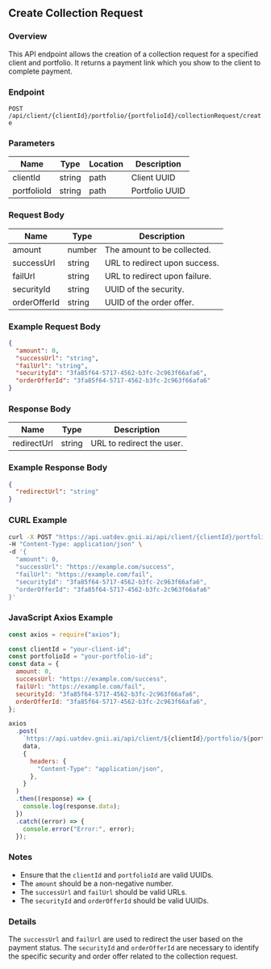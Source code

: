 ## Create Collection Request

### Overview

This API endpoint allows the creation of a collection request for a specified client and portfolio. It returns a payment link which you show to the client to complete payment.

### Endpoint

`POST /api/client/{clientId}/portfolio/{portfolioId}/collectionRequest/create`

### Parameters

| Name        | Type   | Location | Description    |
| ----------- | ------ | -------- | -------------- |
| clientId    | string | path     | Client UUID    |
| portfolioId | string | path     | Portfolio UUID |

### Request Body

| Name         | Type   | Description                   |
| ------------ | ------ | ----------------------------- |
| amount       | number | The amount to be collected.   |
| successUrl   | string | URL to redirect upon success. |
| failUrl      | string | URL to redirect upon failure. |
| securityId   | string | UUID of the security.         |
| orderOfferId | string | UUID of the order offer.      |

### Example Request Body

```json
{
  "amount": 0,
  "successUrl": "string",
  "failUrl": "string",
  "securityId": "3fa85f64-5717-4562-b3fc-2c963f66afa6",
  "orderOfferId": "3fa85f64-5717-4562-b3fc-2c963f66afa6"
}
```

### Response Body

| Name        | Type   | Description               |
| ----------- | ------ | ------------------------- |
| redirectUrl | string | URL to redirect the user. |

### Example Response Body

```json
{
  "redirectUrl": "string"
}
```

### CURL Example

```sh
curl -X POST "https://api.uatdev.gnii.ai/api/client/{clientId}/portfolio/{portfolioId}/collectionRequest/create" \
-H "Content-Type: application/json" \
-d '{
  "amount": 0,
  "successUrl": "https://example.com/success",
  "failUrl": "https://example.com/fail",
  "securityId": "3fa85f64-5717-4562-b3fc-2c963f66afa6",
  "orderOfferId": "3fa85f64-5717-4562-b3fc-2c963f66afa6"
}'
```

### JavaScript Axios Example

```javascript
const axios = require("axios");

const clientId = "your-client-id";
const portfolioId = "your-portfolio-id";
const data = {
  amount: 0,
  successUrl: "https://example.com/success",
  failUrl: "https://example.com/fail",
  securityId: "3fa85f64-5717-4562-b3fc-2c963f66afa6",
  orderOfferId: "3fa85f64-5717-4562-b3fc-2c963f66afa6",
};

axios
  .post(
    `https://api.uatdev.gnii.ai/api/client/${clientId}/portfolio/${portfolioId}/collectionRequest/create`,
    data,
    {
      headers: {
        "Content-Type": "application/json",
      },
    }
  )
  .then((response) => {
    console.log(response.data);
  })
  .catch((error) => {
    console.error("Error:", error);
  });
```

### Notes

- Ensure that the `clientId` and `portfolioId` are valid UUIDs.
- The `amount` should be a non-negative number.
- The `successUrl` and `failUrl` should be valid URLs.
- The `securityId` and `orderOfferId` should be valid UUIDs.

### Details

The `successUrl` and `failUrl` are used to redirect the user based on the payment status. The `securityId` and `orderOfferId` are necessary to identify the specific security and order offer related to the collection request.
